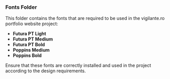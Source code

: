 ### Fonts Folder

This folder contains the fonts that are required to be used in the vigilante.ro portfolio website project:

- **Futura PT Light**
- **Futura PT Medium**
- **Futura PT Bold**
- **Poppins Medium**
- **Poppins Bold**

Ensure that these fonts are correctly installed and used in the project according to the design requirements.
